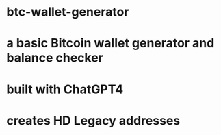 # btc-wallet-generator
# a basic Bitcoin wallet generator and balance checker
# built with ChatGPT4
# creates HD Legacy addresses
